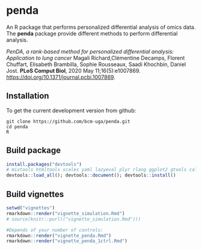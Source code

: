 # penda

An R package that performs personalized differential analysis of omics data.
The __penda__ package provide different methods to perform differential analysis.

*PenDA, a rank-based method for personalized differential analysis: Application to lung cancer*
Magali Richard,Clémentine Decamps, Florent Chuffart, Elisabeth Brambilla, Sophie Rousseaux, Saadi Khochbin, Daniel Jost.
**PLoS Comput Biol**, 2020 May 11;16(5):e1007869. 
https://doi.org/10.1371/journal.pcbi.1007869.


## Installation

To get the current development version from github:

```
git clone https://github.com/bcm-uga/penda.git
cd penda 
R
```


## Build package

```R
install.packages("devtools")
# mixtools htmltools scales yaml lazyeval plyr rlang ggplot2 gtools caTools KernSmooth
devtools::load_all(); devtools::document(); devtools::install()
```
## Build vignettes

```R
setwd("vignettes")
rmarkdown::render("vignette_simulation.Rmd")
# source(knitr::purl(("vignette_simulation.Rmd")))

#Depends of your number of controls:
rmarkdown::render("vignette_penda.Rmd")
rmarkdown::render("vignette_penda_1ctrl.Rmd")

```

